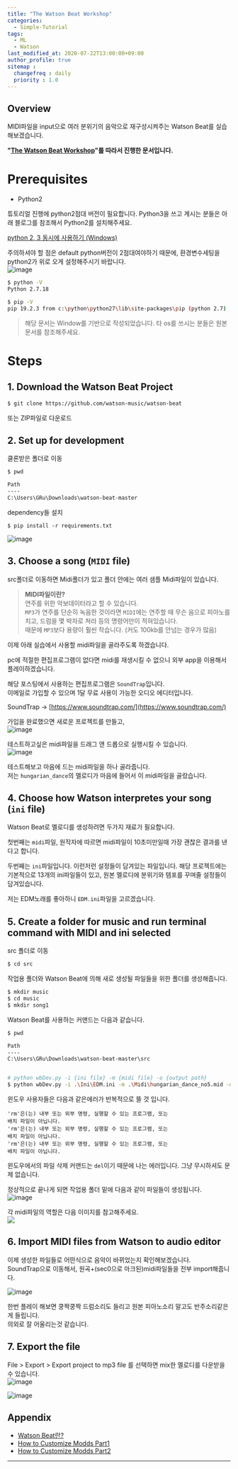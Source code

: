 ```yaml
---
title: "The Watson Beat Workshop"
categories: 
  - Simple-Tutorial
tags:
  - ML
  - Watson
last_modified_at: 2020-07-22T13:00:00+09:00
author_profile: true
sitemap :
  changefreq : daily
  priority : 1.0
---
```


## Overview
MIDI파일을 input으로 여러 분위기의 음악으로 재구성시켜주는 Watson Beat를 실습해보겠습니다.  

**"[The Watson Beat Workshop](https://github.com/watson-music/watson-beat)"를 따라서 진행한 문서입니다.**

# Prerequisites
- Python2  

튜토리얼 진행에 python2점대 버전이 필요합니다. Python3을 쓰고 계시는 분들은 아래 블로그를 참조해서 Python2를 설치해주세요.  

[python 2, 3 동시에 사용하기 (Windows)](https://http2.tistory.com/19)  

주의하셔야 할 점은 default python버전이 2점대여야하기 때문에, 환경변수세팅을 python2가 위로 오게 설정해주시기 바랍니다.  
![image](https://user-images.githubusercontent.com/15958325/88148803-1e7e8900-cc3a-11ea-8f4d-fb334e74a9c5.png)  

~~~sh
$ python -V
Python 2.7.18

$ pip -V
pip 19.2.3 from c:\python\python27\lib\site-packages\pip (python 2.7)
~~~

>해당 문서는 Window를 기반으로 작성되었습니다. 타 os를 쓰시는 분들은 원본문서를 참조해주세요.  

# Steps
## 1. Download the Watson Beat Project
~~~sh
$ git clone https://github.com/watson-music/watson-beat
~~~
또는 ZIP파일로 다운로드

## 2. Set up for development
클론받은 폴더로 이동
~~~sh
$ pwd

Path
----
C:\Users\GRu\Downloads\watson-beat-master

~~~

dependency들 설치
~~~
$ pip install -r requirements.txt
~~~
![image](https://user-images.githubusercontent.com/15958325/88150633-9b126700-cc3c-11ea-84f8-2989f5b21bb8.png)  

## 3. Choose a song (`MIDI` file)
src폴더로 이동하면 Midi폴더가 있고 폴더 안에는 여러 샘플 Midi파일이 있습니다.  

> **MIDI파일이란?**  
>연주를 위한 악보데이터라고 할 수 있습니다.  
>`MP3`가 연주를 단순히 녹음한 것이라면 `MIDI`에는 연주할 때 무슨 음으로 피아노를 치고, 드럼을 몇 박자로 쳐라 등의 명령어만이 적혀있습니다.  
>때문에 `MP3`보다 용량이 훨씬 작습니다. (커도 100kb를 안넘는 경우가 많음)

이제 아래 실습에서 사용할 midi파일을 골라주도록 하겠습니다.  

pc에 적절한 편집프로그램이 없다면 midi를 재생시킬 수 없으니 외부 app을 이용해서 플레이하겠습니다.  

해당 포스팅에서 사용하는 편집프로그램은 `SoundTrap`입니다.  
이메일로 가입할 수 있으며 1달 무료 사용이 가능한 오디오 에디터입니다.  

SoundTrap -> [https://www.soundtrap.com/](https://www.soundtrap.com/)  

가입을 완료했으면 새로운 프로젝트를 만들고,  
![image](https://user-images.githubusercontent.com/15958325/88151622-e4af8180-cc3d-11ea-95a9-f7bca9bf6129.png)  

테스트하고싶은 midi파일을 드래그 앤 드롭으로 실행시킬 수 있습니다.  
![image](https://user-images.githubusercontent.com/15958325/88151630-e711db80-cc3d-11ea-80d9-4493a28a97e6.png)  

테스트해보고 마음에 드는 midi파일을 하나 골라줍니다.  
저는 `hungarian_dance`의 멜로디가 마음에 들어서 이 midi파일을 골랐습니다.  

## 4. Choose how Watson interpretes your song (`ini` file)
Watson Beat로 멜로디를 생성하려면 두가지 재료가 필요합니다.  

첫번째는 `midi`파일, 원작자에 따르면 midi파일이 10초미만일때 가장 괜찮은 결과를 낸다고 합니다.  

두번째는 `ini`파일입니다. 이런저런 설정들이 담겨있는 파일입니다. 해당 프로젝트에는 기본적으로 13개의 ini파일들이 있고, 원본 멜로디에 분위기와 템포를 꾸며줄 설정들이 담겨있습니다.  

저는 EDM노래를 좋아하니 `EDM.ini`파일을 고르겠습니다.  

## 5. Create a folder for music and run terminal command with MIDI and ini selected
src 폴더로 이동
~~~sh
$ cd src
~~~

작업용 폴더와 Watson Beat에 의해 새로 생성될 파일들을 위한 폴더를 생성해줍니다.  
~~~sh
$ mkdir music
$ cd music
$ mkdir song1
~~~

Watson Beat를 사용하는 커맨드는 다음과 같습니다.  
~~~sh
$ pwd

Path
----
C:\Users\GRu\Downloads\watson-beat-master\src


# python wbDev.py -i {ini file} -m {midi file} -o {output path}
$ python wbDev.py -i .\Ini\EDM.ini -m .\Midi\hungarian_dance_no5.mid -o .\music\song1\
~~~

윈도우 사용자들은 다음과 같은에러가 반복적으로 뜰 것 입니다.  
~~~
'rm'은(는) 내부 또는 외부 명령, 실행할 수 있는 프로그램, 또는
배치 파일이 아닙니다.
'rm'은(는) 내부 또는 외부 명령, 실행할 수 있는 프로그램, 또는
배치 파일이 아닙니다.
'rm'은(는) 내부 또는 외부 명령, 실행할 수 있는 프로그램, 또는
배치 파일이 아닙니다.
~~~
윈도우에서의 파일 삭제 커맨드는 `del`이기 때문에 나는 에러입니다. 그냥 무시하셔도 문제 없습니다.  

정상적으로 끝나게 되면 작업용 폴더 밑에 다음과 같이 파일들이 생성됩니다.  
![image](https://user-images.githubusercontent.com/15958325/88160175-45908700-cc49-11ea-86a0-93acb89d8876.png)  

각 midi파일의 역할은 다음 이미지를 참고해주세요.  
![](https://camo.githubusercontent.com/23eb85af1ff030de126608add1605be0ea25a6be/68747470733a2f2f692e696d6775722e636f6d2f426b6846544a472e706e67)  

## 6. Import MIDI files from Watson to audio editor
이제 생성한 파일들로 어떤식으로 음악이 바뀌었는지 확인해보겠습니다.  
SoundTrap으로 이동해서, 원곡+(sec0으로 마크된)midi파일들을 전부 import해줍니다.  

![image](https://user-images.githubusercontent.com/15958325/88160390-87213200-cc49-11ea-836a-c1acebba87e1.png)  

한번 플레이 해보면 쿵짝쿵짝 드럼소리도 들리고 원본 피아노소리 말고도 반주소리같은게 들립니다.  
의외로 잘 어울리는것 같습니다.   

## 7. Export the file
File > Export > Export project to mp3 file 를 선택하면 mix한 멜로디를 다운받을 수 있습니다.  
![image](https://user-images.githubusercontent.com/15958325/88160631-dff0ca80-cc49-11ea-9528-6e2932efcd3d.png)  

![image](https://user-images.githubusercontent.com/15958325/88160636-e1ba8e00-cc49-11ea-8429-5a5e16a5521c.png)  


## Appendix
- [Watson Beat란?](https://medium.com/@anna_seg/the-watson-beat-d7497406a202)   
- [How to Customize Modds Part1](https://youtu.be/OUDXpJJhoK8)
- [How to Customize Modds Part2](https://youtu.be/PSqLVEJexrU)

----
